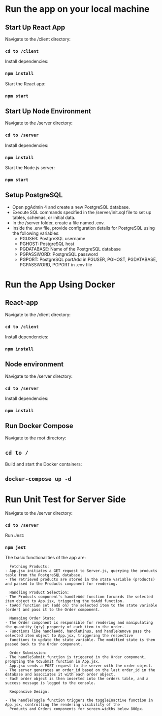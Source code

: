 # Run the app on your local machine

## Start Up React App
Navigate to the /client directory:
 ### `cd to /client`

Install dependencies:
 ### `npm install`

Start the React app:
 ### `npm start`

## Start Up Node Environment
Navigate to the /server directory:
 ### `cd to /server`

Install dependencies:
 ### `npm install`

Start the Node.js server:
 ### `npm start`

## Setup PostgreSQL
- Open pgAdmin 4 and create a new PostgreSQL database.
- Execute SQL commands specified in the /server/init.sql file to set up tables, schemas, or initial data.
- In the /server folder, create a file named .env.
- Inside the .env file, provide configuration details for PostgreSQL using the following variables:
  - PGUSER: PostgreSQL username
  - PGHOST: PostgreSQL host
  - PGDATABASE: Name of the PostgreSQL database
  - PGPASSWORD: PostgreSQL password
  - PGPORT: PostgreSQL portAdd in PGUSER, PGHOST, PGDATABASE, PGPASSWORD, PGPORT in .env file



# Run the App Using Docker

## React-app
Navigate to the /client directory:
 ### `cd to /client`

Install dependencies:
 ### `npm install`


## Node environment
Navigate to the /server directory:
 ### `cd to /server`

Install dependencies:
 ### `npm install`


## Run Docker Compose
Navigate to the root directory:
 ## `cd to /`

Build and start the Docker containers:
 ## `docker-compose up -d`



# Run Unit Test for Server Side
Navigate to the /server directory:
 ### `cd to /server`

Run Jest:
 ### `npm jest`


The basic functionalities of the app are:
      
      Fetching Products:
    - App.jsx initiates a GET request to Server.js, querying the products table from the PostgreSQL database.
    - The retrieved products are stored in the state variable (products) and passed to the Products component for rendering.

      Handling Product Selection:
    - The Products component's handleAdd function forwards the selected item object to App.jsx, triggering the toAdd function.
    - toAdd function set (add on) the selected item to the state variable (order) and pass it to the Order component.

      Managing Order State:
    - The Order component is responsible for rendering and manipulating the quantity (qty) property of each item in the order.
    - Functions like handleAdd, handleMinus, and handleRemove pass the selected item object to App.jsx, triggering the respective 
      functions to update the state variable. The modified state is then passed back to the Order component.

      Order Submission:
    - The handleSubmit function is triggered in the Order component, prompting the toSubmit function in App.jsx.
    - App.jsx sends a POST request to the server with the order object.
    - The server generates an order_id based on the last order_id in the database and associates it with each order object.
    - Each order object is then inserted into the orders table, and a success message is logged to the console.

      Responsive Design:

    - The handleToggle function triggers the toggleInactive function in App.jsx, controlling the rendering visibility of the 
      Products and Orders components for screen-widths below 800px.